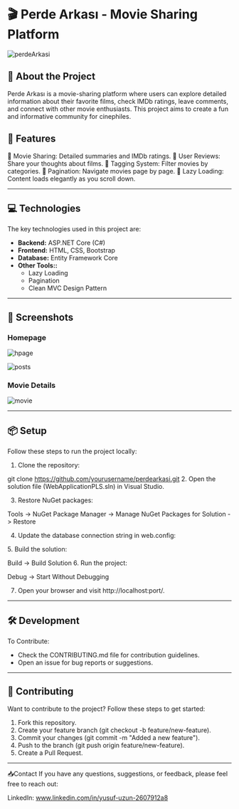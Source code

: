 # 🎬 Perde Arkası - Movie Sharing Platform

![perdeArkasi](https://github.com/user-attachments/assets/5600d9e0-71e8-49c5-9a77-63739310ab55)



## 📖 About the Project
Perde Arkası is a movie-sharing platform where users can explore detailed information about their favorite films, check IMDb ratings, leave comments, and connect with other movie enthusiasts. This project aims to create a fun and informative community for cinephiles. 

## 🚀 Features
🎥 Movie Sharing: Detailed summaries and IMDb ratings.
📜 User Reviews: Share your thoughts about films.
🔖 Tagging System: Filter movies by categories.
📄 Pagination: Navigate movies page by page.
🌟 Lazy Loading: Content loads elegantly as you scroll down.

---

## 💻 Technologies

The key technologies used in this project are:

- **Backend:** ASP.NET Core (C#)
- **Frontend:** HTML, CSS, Bootstrap
- **Database:** Entity Framework Core
- **Other Tools::** 
  - Lazy Loading
  - Pagination
  - Clean MVC Design Pattern

---

## 📸 Screenshots

### Homepage
![hpage](https://github.com/user-attachments/assets/4d51f746-45fc-4afd-b911-39c14487a5c8)

![posts](https://github.com/user-attachments/assets/421341ce-b6aa-4c57-a826-6a48936f1b9a)

### Movie Details

![movie](https://github.com/user-attachments/assets/64b54b84-7197-4e5f-b9f5-f9938f8b17e7)




---

## 📦 Setup
Follow these steps to run the project locally:

1. Clone the repository:

git clone https://github.com/yourusername/perdearkasi.git
2. Open the solution file (WebApplicationPLS.sln) in Visual Studio.

3. Restore NuGet packages:

Tools -> NuGet Package Manager -> Manage NuGet Packages for Solution -> Restore

4. Update the database connection string in web.config:
<connectionStrings>
    <add name="DefaultConnection" connectionString="YourDatabaseConnectionString" providerName="System.Data.SqlClient" />
</connectionStrings>
5. Build the solution:

Build -> Build Solution
6. Run the project:

Debug -> Start Without Debugging

7. Open your browser and visit http://localhost:port/.

---

## 🛠️ Development
To Contribute:
* Check the CONTRIBUTING.md file for contribution guidelines.
* Open an issue for bug reports or suggestions.

---

## 🤝 Contributing
Want to contribute to the project? Follow these steps to get started:

1. Fork this repository.
2. Create your feature branch (git checkout -b feature/new-feature).
3. Commit your changes (git commit -m "Added a new feature").
4. Push to the branch (git push origin feature/new-feature).
5. Create a Pull Request.

---
📥Contact
If you have any questions, suggestions, or feedback, please feel free to reach out:

LinkedIn: www.linkedin.com/in/yusuf-uzun-2607912a8
